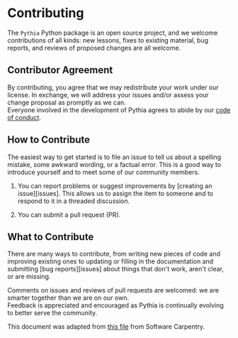 # Contributing

The `Pythia` Python package is an open source project,
and we welcome contributions of all kinds:
new lessons,
fixes to existing material,
bug reports,
and reviews of proposed changes are all welcome.

## Contributor Agreement

By contributing,
you agree that we may redistribute your work under our license.
In exchange, we will address your issues and/or assess your change proposal as promptly as we can.  
Everyone involved in the development of Pythia agrees to abide by our [code of conduct](CONDUCT.md).

## How to Contribute

The easiest way to get started is to file an issue to tell us about a spelling mistake, some awkward wording, or a factual error.
This is a good way to introduce yourself
and to meet some of our community members.

1. You can report problems or suggest improvements by [creating an issue][issues]. This allows us to assign the item to someone and to respond to it in a threaded discussion.

2.  You can submit a pull request (PR).


## What to Contribute

There are many ways to contribute,
from writing new pieces of code and improving existing ones
to updating or filling in the documentation
and submitting [bug reports][issues]
about things that don't work, aren't clear, or are missing.

Comments on issues and reviews of pull requests are welcomed:
we are smarter together than we are on our own.   
Feedback is appreciated and encouraged as Pythia is continually evolving to better serve the community.



This document was adapted from [this file](https://github.com/swcarpentry/r-novice-inflammation/blob/gh-pages/CONTRIBUTING.md) from Software Carpentry.

